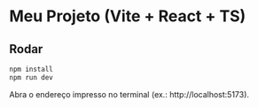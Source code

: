 # Meu Projeto (Vite + React + TS)

## Rodar
```bash
npm install
npm run dev
```

Abra o endereço impresso no terminal (ex.: http://localhost:5173).
